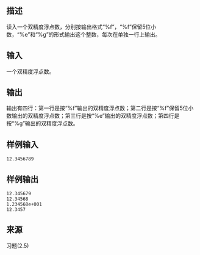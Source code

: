 ## 描述


读入一个双精度浮点数，分别按输出格式“%f”，“%f”保留5位小数，“%e”和“%g”的形式输出这个整数，每次在单独一行上输出。

## 输入


一个双精度浮点数。

## 输出


输出有四行：第一行是按“%f”输出的双精度浮点数；第二行是按“%f”保留5位小数输出的双精度浮点数；第三行是按“%e”输出的双精度浮点数；第四行是按“%g”输出的双精度浮点数。

## 样例输入


```
12.3456789
```


## 样例输出


```
12.345679
12.34568
1.234568e+001
12.3457
```


## 来源


习题(2.5)

